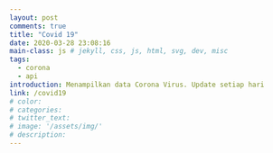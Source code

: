 ```yaml
---
layout: post
comments: true
title: "Covid 19"
date: 2020-03-28 23:08:16
main-class: js # jekyll, css, js, html, svg, dev, misc
tags:
  - corona
  - api
introduction: Menampilkan data Corona Virus. Update setiap hari
link: /covid19
# color:
# categories:
# twitter_text:
# image: '/assets/img/'
# description:
---
```

